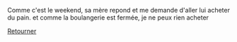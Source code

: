 Comme c'est le weekend, sa mère repond et me demande d'aller lui acheter du pain.
et comme la boulangerie est fermée, je ne peux rien acheter

[Retourner](../feu-de-camp.md)
